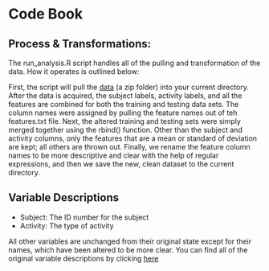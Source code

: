 # Code Book

## Process & Transformations:

The run_analysis.R script handles all of the pulling and transformation of the data. How it operates is outlined below:

First, the script will pull the [data](https://d396qusza40orc.cloudfront.net/getdata%2Fprojectfiles%2FUCI%20HAR%20Dataset.zip) (a zip folder) into your current directory.  After the data is acquired, the subject labels, activity labels, and all the features are combined for both the training and testing data sets.  The column names were assigned by pulling the feature names out of teh features.txt file.  Next, the altered training and testing sets were simply merged together using the rbind() function.  Other than the subject and activity columns, only the features that are a mean or standard of deviation are kept; all others are thrown out.  Finally, we rename the feature column names to be more descriptive and clear with the help of regular expressions, and then we save the new, clean dataset to the current directory.

## Variable Descriptions

- Subject: The ID number for the subject
- Activity: The type of activity

All other variables are unchanged from their original state except for their names, which have been altered to be more clear. You can find all of the original variable descriptions by clicking [here](http://archive.ics.uci.edu/ml/datasets/Human+Activity+Recognition+Using+Smartphones)

